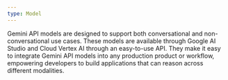 ```yaml
---
type: Model
---
```


Gemini API models are designed to support both conversational and non-conversational use cases. These models are available through Google AI Studio and Cloud Vertex AI through an easy-to-use API. They make it easy to integrate Gemini API models into any production product or workflow, empowering developers to build applications that can reason across different modalities.